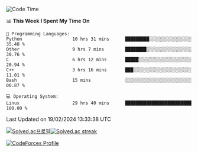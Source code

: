 
<!--START_SECTION:waka-->
![Code Time](http://img.shields.io/badge/Code%20Time-3%2C285%20hrs%2042%20mins-blue)

📊 **This Week I Spent My Time On** 

```text
💬 Programming Languages: 
Python                   10 hrs 31 mins      █████████░░░░░░░░░░░░░░░░   35.48 % 
Other                    9 hrs 7 mins        ████████░░░░░░░░░░░░░░░░░   30.76 % 
C                        6 hrs 12 mins       █████░░░░░░░░░░░░░░░░░░░░   20.94 % 
C++                      3 hrs 16 mins       ███░░░░░░░░░░░░░░░░░░░░░░   11.01 % 
Bash                     15 mins             ░░░░░░░░░░░░░░░░░░░░░░░░░   00.87 % 

💻 Operating System: 
Linux                    29 hrs 40 mins      █████████████████████████   100.00 % 
```


 Last Updated on 19/02/2024 13:33:38 UTC
<!--END_SECTION:waka-->


[![Solved.ac프로필](http://mazassumnida.wtf/api/generate_badge?boj=hckim96)](https://solved.ac/hckim96)[![Solved.ac streak](http://mazandi.herokuapp.com/api?handle=hckim96&theme=dark)](https://solved.ac/hckim96)


[![CodeForces Profile](https://cf.leed.at?id=hckim96)](https://codeforces.com/profile/hckim96)

